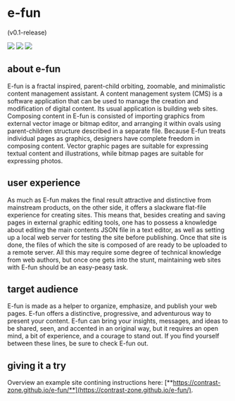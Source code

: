 # e-fun

(v0.1-release)

![](https://contrast-zone.github.io/e-fun/media/li1.svg) ![](https://contrast-zone.github.io/e-fun/media/li2.svg) ![](https://contrast-zone.github.io/e-fun/media/li3.svg)  

## about e-fun

E-fun is a fractal inspired, parent-child orbiting, zoomable, and minimalistic content management assistant. A content management system (CMS) is a software application that can be used to manage the creation and modification of digital content. Its usual application is building web sites. Composing content in E-fun is consisted of importing graphics from external vector image or bitmap editor, and arranging it within ovals using parent-children structure described in a separate file. Because E-fun treats individual pages as graphics, designers have complete freedom in composing content. Vector graphic pages are suitable for expressing textual content and illustrations, while bitmap pages are suitable for expressing photos.

## user experience

As much as E-fun makes the final result attractive and distinctive from mainstream products, on the other side, it offers a slackware flat-file experience for creating sites. This means that, besides creating and saving pages in external graphic editing tools, one has to possess a knowledge about editing the main contents JSON file in a text editor, as well as setting up a local web server for testing the site before publishing. Once that site is done, the files of which the site is composed of are ready to be uploaded to a remote server. All this may require some degree of technical knowledge from web authors, but once one gets into the stunt, maintaining web sites with E-fun should be an easy-peasy task.

## target audience

E-fun is made as a helper to organize, emphasize, and publish your web pages. E-fun offers a distinctive, progressive, and adventurous way to present your content. E-fun can bring your insights, messages, and ideas to be shared, seen, and accented in an original way, but it requires an open mind, a bit of experience, and a courage to stand out. If you find yourself between these lines, be sure to check E-fun out.

## giving it a try

Overview an example site contining instructions here: [**https://contrast-zone.github.io/e-fun/**](https://contrast-zone.github.io/e-fun/).
